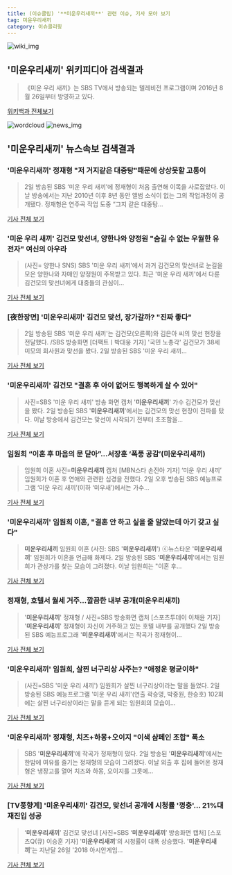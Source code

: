```yaml
---
title: (이슈클립) '**미운우리새끼**' 관련 이슈, 기사 모아 보기
tag: 미운우리새끼
category: 이슈클리핑
---
```

![wiki_img](https://user-images.githubusercontent.com/42597476/44503234-41136a80-a6d0-11e8-9071-6fc6418eafe4.png)
## **'**미운우리새끼**'** 위키피디아 검색결과
>《미운 우리 새끼》는 SBS TV에서 방송되는 텔레비전 프로그램이며 2016년 8월 26일부터 방영하고 있다.

<a href="https://ko.wikipedia.org/wiki/미운우리새끼" target="_blank">위키백과 전체보기</a>

![wordcloud](https://s3.ap-northeast-2.amazonaws.com/lyrics101-wordcloud/2018-09-03-1535928299.png)
![news_img](https://user-images.githubusercontent.com/42597476/44507050-1206f400-a6e4-11e8-8d98-7ffbfebb353f.png)
## **'**미운우리새끼**'** 뉴스속보 검색결과
### '**미운우리새끼**' 정재형 "저 거지같은 대중탕"때문에 상상못할 고통이

>2일 방송된 SBS ‘미운 우리 새끼’에 정재형이 처음 출연해 이목을 사로잡았다. 이날 방송에서는 지난 2010년 이후 8년 동안 앨범 소식이 없는 그의 작업과정이 공개됐다. 정재형은 연주곡 작업 도중 “그지 같은 대중탕...

<a href="http://www.sedaily.com/NewsView/1S4HQ9P55S" target="_blank">기사 전체 보기</a>

### '미운 우리 새끼' 김건모 맞선녀, 양한나와 양정원 "숨길 수 없는 우월한 유전자" 여신의 아우라

>(사진= 양한나 SNS) SBS '미운 우리 새끼'에서 과거 김건모의 맞선녀로 눈길을 모은 양한나와 자매인 양정원이 주목받고 있다. 최근 '미운 우리 새끼'에서 다룬 김건모의 맞선녀에게 대중들의 관심이...

<a href="http://www.kns.tv/news/articleView.html?idxno=465525" target="_blank">기사 전체 보기</a>

### [夜한장면] '**미운우리새끼**' 김건모 맞선, 장가갈까? "진짜 좋다"

>2일 방송된 SBS '미운 우리 새끼'는 김건모(오른쪽)와 김은아 씨의 맞선 현장을 전달했다. /SBS 방송화면 [더팩트ㅣ박대웅 기자] '국민 노총각' 김건모가 38세 미모의 회사원과 맞선을 봤다. 2일 방송된 SBS '미운 우리 새끼...

<a href="http://news.tf.co.kr/read/entertain/1732222.htm" target="_blank">기사 전체 보기</a>

### '**미운우리새끼**' 김건모 "결혼 후 아이 없어도 행복하게 살 수 있어"

>사진=SBS '미운 우리 새끼' 방송 화면 캡처 '**미운우리새끼**' 가수 김건모가 맞선을 봤다. 2일 방송된 SBS '**미운우리새끼**'에서는 김건모의 맞선 현장이 전파를 탔다. 이날 방송에서 김건모는 맞선이 시작되기 전부터 초조함을...

<a href="http://view.asiae.co.kr/news/view.htm?idxno=2018090307121026202" target="_blank">기사 전체 보기</a>

### 임원희 “이혼 후 마음의 문 닫아”…서장훈 ‘폭풍 공감’(**미운우리새끼**)

>임원희 이혼 사진=**미운우리새끼** 캡처 [MBN스타 손진아 기자] ‘미운 우리 새끼’ 임원희가 이혼 후 연애와 관련한 심경을 전했다. 2일 오후 방송된 SBS 예능프로그램 ‘미운 우리 새끼’(이하 ‘미우새’)에서는 가수...

<a href="http://star.mbn.co.kr/view.php?year=2018&no=552605&refer=portal" target="_blank">기사 전체 보기</a>

### '**미운우리새끼**' 임원희 이혼, "결혼 안 하고 싶을 줄 알았는데 아기 갖고 싶다"

>**미운우리새끼** 임원희 이혼 (사진: SBS '**미운우리새끼**') ⓒ뉴스타운 '**미운우리새끼**' 임원희가 이혼을 언급해 화제다. 2일 방송된 SBS '**미운우리새끼**'에서는 임원희가 관상가를 찾는 모습이 그려졌다. 이날 임원희는 "이혼 후...

<a href="http://www.newstown.co.kr/news/articleView.html?idxno=338891" target="_blank">기사 전체 보기</a>

### 정재형, 호텔서 월세 거주…깔끔한 내부 공개(**미운우리새끼**)

>'**미운우리새끼**' 정재형 / 사진=SBS 방송화면 캡처 [스포츠투데이 이채윤 기자] '**미운우리새끼**' 정재형이 자신이 거주하고 있는 호텔 내부를 공개했다 2일 방송된 SBS 예능프로그래 '**미운우리새끼**'에서는 작곡가 정재형이...

<a href="http://stoo.asiae.co.kr/news/naver_view.htm?idxno=2018090223253123101" target="_blank">기사 전체 보기</a>

### '**미운우리새끼**' 임원희, 살찐 너구리상 사주는? "애정운 평균이하"

>(사진=SBS '미운 우리 새끼') 임원희가 살찐 너구리상이라는 말을 들었다. 2일 방송된 SBS 예능프로그램 '미운 우리 새끼'(연출 곽승영, 박중원, 한승호) 102회에는 살찐 너구리상이라는 말을 듣게 되는 임원희의 모습이...

<a href="http://www.slist.kr/news/articleView.html?idxno=44393" target="_blank">기사 전체 보기</a>

### '**미운우리새끼**' 정재형, 치즈+하몽+오이지 "이색 샴페인 조합" 폭소

>SBS '**미운우리새끼**'에 작곡가 정재형이 떴다. 2일 방송된 '**미운우리새끼**'에서는 한밤에 여유를 즐기는 정재형의 모습이 그려졌다. 이날 외출 후 집에 들어온 정재형은 냉장고를 열어 치즈와 하몽, 오이지를 그릇에...

<a href="http://sports.hankooki.com/lpage/entv/201809/sp20180902224939136660.htm" target="_blank">기사 전체 보기</a>

### [TV풍향계] '**미운우리새끼**' 김건모, 맞선녀 공개에 시청률 '껑충'... 21%대 재진입 성공

>‘**미운우리새끼**’ 김건모 맞선녀 [사진=SBS ‘**미운우리새끼**’ 방송화면 캡처] [스포츠Q(큐) 이승훈 기자] '**미운우리새끼**'의 시청률이 대폭 상승했다.  '**미운우리새끼**'는 지난달 26일 '2018 아시안게임...

<a href="http://www.sportsq.co.kr/news/articleView.html?idxno=301183" target="_blank">기사 전체 보기</a>


